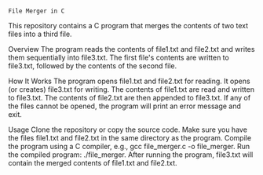                                                                           File Merger in C
This repository contains a C program that merges the contents of two text files into a third file.

Overview
The program reads the contents of file1.txt and file2.txt and writes them sequentially into file3.txt. The first file's contents are written to file3.txt, followed by the contents of the second file.

How It Works
The program opens file1.txt and file2.txt for reading.
It opens (or creates) file3.txt for writing.
The contents of file1.txt are read and written to file3.txt.
The contents of file2.txt are then appended to file3.txt.
If any of the files cannot be opened, the program will print an error message and exit.


Usage
Clone the repository or copy the source code.
Make sure you have the files file1.txt and file2.txt in the same directory as the program.
Compile the program using a C compiler, e.g., gcc file_merger.c -o file_merger.
Run the compiled program: ./file_merger.
After running the program, file3.txt will contain the merged contents of file1.txt and file2.txt.

